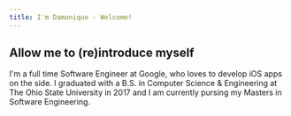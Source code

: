 ```yaml
---
title: I'm Damonique - Welcome!
---
```

## Allow me to (re)introduce myself

I'm a full time Software Engineer at Google, who loves to develop iOS apps on the side. I graduated with a B.S. in Computer Science & Engineering at The Ohio State University in 2017 and I am currently pursing my Masters in Software Engineering.
